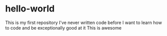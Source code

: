 # hello-world
This is my first repository
I've never written code before
I want to learn how to code and be exceptionally good at it
This is awesome
